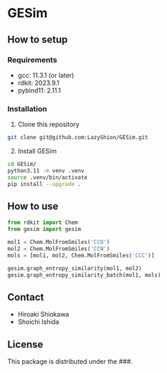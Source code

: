 # GESim

## How to setup

### Requirements

- gcc: 11.3.1 (or later)
- rdkit: 2023.9.1
- pybind11: 2.11.1

### Installation

1. Clone this repository

```bash
git clone git@github.com:LazyShion/GESim.git
```

2. Install GESim

```bash
cd GESim/
python3.11 -m venv .venv
source .venv/bin/activate
pip install --upgrade .
```

## How to use

```python
from rdkit import Chem
from gesim import gesim

mol1 = Chem.MolFromSmiles('CCO')
mol2 = Chem.MolFromSmiles('CCN')
mols = [mol1, mol2, Chem.MolFromSmiles('CCC')]

gesim.graph_entropy_similarity(mol1, mol2)
gesim.graph_entropy_similarity_batch(mol1, mols)
```

## Contact

- Hiroaki Shiokawa
- Shoichi Ishida

## License

This package is distributed under the ###.
